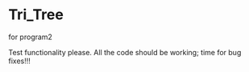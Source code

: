 # Tri_Tree
for program2

Test functionality please.
All the code should be working; time for bug fixes!!!
